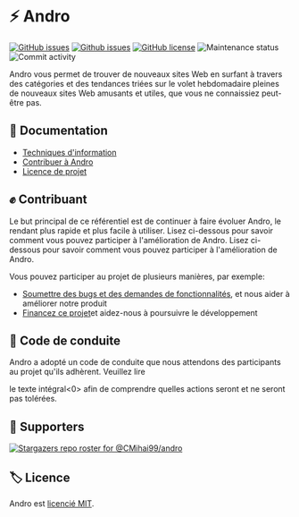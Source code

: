 # ⚡ Andro

[![GitHub issues](https://img.shields.io/github/issues/CMihai99/andro?style=flat-square)](https://github.com/CMihai99/andro/issues)
[![Github issues](https://img.shields.io/github/issues-closed/CMihai99/andro?style=flat-square)](https://github.com/CMihai99/andro/issues?q=is%3Aissue+is%3Aclosed)
[![GitHub license](https://img.shields.io/github/license/CMihai99/andro?color=g&style=flat-square)](https://github.com/CMihai99/andro/blob/master/LICENSE)
![Maintenance status](https://img.shields.io/maintenance/yes/2021?style=flat-square)
![Commit activity](https://img.shields.io/github/license/CMihai99/andro?color=g&style=flat-square)

Andro vous permet de trouver de nouveaux sites Web en surfant à travers des catégories et des tendances triées sur le volet hebdomadaire pleines de nouveaux sites Web amusants et utiles, que vous ne connaissiez peut-être pas.

## 📃 Documentation

  - [Techniques d'information](https://github.com/CMihai99/andro/blob/main/README.md)
  - [Contribuer à Andro](https://github.com/CMihai99/andro/blob/main/CONTRIBUTING.md)
  - [Licence de projet](https://github.com/CMihai99/andro/blob/main/LICENSE)

## ✊ Contribuant

Le but principal de ce référentiel est de continuer à faire évoluer Andro, le rendant plus rapide et plus facile à utiliser. Lisez ci-dessous pour savoir comment vous pouvez participer à l'amélioration de Andro. Lisez ci-dessous pour savoir comment vous pouvez participer à l'amélioration de Andro.

Vous pouvez participer au projet de plusieurs manières, par exemple:

  - [Soumettre des bugs et des demandes de fonctionnalités](https://github.com/CMihai99/andro/issues), et nous aider à améliorer notre produit
  - [Financez ce projet](https://www.paypal.com/paypalme/Impulse884?locale.x=en_US)et aidez-nous à poursuivre le développement

## 🙌 Code de conduite

Andro a adopté un code de conduite que nous attendons des participants au projet qu'ils adhèrent. Veuillez lire

le texte intégral<0> afin de comprendre quelles actions seront et ne seront pas tolérées.</p> 



## 👏 Supporters

[![Stargazers repo roster for @CMihai99/andro](https://reporoster.com/stars/CMihai99/andro)](https://github.com/CMihai99/andro/stargazers)



## 🏷 Licence

Andro est [licencié MIT](LICENSE).